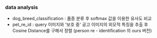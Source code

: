 ### data analysis

- dog_breed_classification : 품종 분류 후 softmax 값을 이용한 유사도 비교
- pet_re_id : query 이미지와 '보호 중' 공고 이미지의 외모적 특징을 추출 후 Cosine Distance를 구해서 정렬 
  (person re - identification 의 ours 버전)
